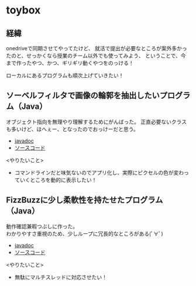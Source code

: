 # toybox
## 経緯
onedriveで同期させてやってたけど、
就活で提出が必要なところが案外多かったのと、せっかくなら授業のチーム以外でも使ってみよう、
ということで、今まで作ったやつ、かつ、ギリギリ動くやつをのっける！  

ローカルにあるプログラムも順次上げていきたい！

## ソーベルフィルタで画像の輪郭を抽出したいプログラム（Java）
オブジェクト指向を無理やり理解するためにがんばった。
正直必要ないクラスも多いけど、ほへぇー、となったのでおっけーだと思う。  
- [javadoc](https://mossan0706.github.io/toybox/image_exchange/javadoc/image_exchange/module-summary.html)  
- [ソースコード](https://github.com/mossan0706/toybox/tree/main/image_exchange/src/package1)  

<やりたいこと>
- コマンドラインだと味気ないのでアプリ化し、実際にピクセルの色が変わっていくところを動的に表示したい！
  
  
## FizzBuzzに少し柔軟性を持たせたプログラム（Java）
動作確認兼暇つぶしに作った。  
わかりやすさ重視のため、少しループに冗長的なところがある(ﾟ∀ﾟ)  
- [javadoc](https://github.com/mossan0706/toybox/blob/main/java%E3%81%AE%E3%81%94%E3%81%A1%E3%82%83%E3%81%94%E3%81%A1%E3%82%83%E3%83%A1%E3%83%A2/%E5%8B%95%E4%BD%9C%E7%A2%BA%E8%AA%8D%E7%94%A8/Test/doc/index.html)
- [ソースコード](https://github.com/mossan0706/toybox/tree/main/java%E3%81%AE%E3%81%94%E3%81%A1%E3%82%83%E3%81%94%E3%81%A1%E3%82%83%E3%83%A1%E3%83%A2/%E5%8B%95%E4%BD%9C%E7%A2%BA%E8%AA%8D%E7%94%A8/Test/src)  

<やりたいこと>
- 無駄にマルチスレッドに対応させたい！

